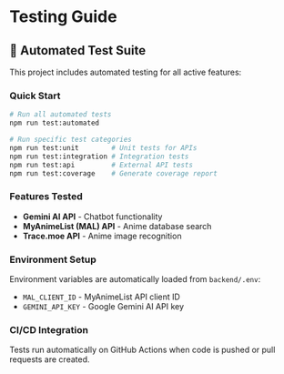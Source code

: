 # Testing Guide

## 🧪 Automated Test Suite

This project includes automated testing for all active features:

### Quick Start
```bash
# Run all automated tests
npm run test:automated

# Run specific test categories
npm run test:unit        # Unit tests for APIs
npm run test:integration # Integration tests
npm run test:api         # External API tests
npm run test:coverage    # Generate coverage report
```

### Features Tested
- **Gemini AI API** - Chatbot functionality
- **MyAnimeList (MAL) API** - Anime database search
- **Trace.moe API** - Anime image recognition

### Environment Setup
Environment variables are automatically loaded from `backend/.env`:
- `MAL_CLIENT_ID` - MyAnimeList API client ID
- `GEMINI_API_KEY` - Google Gemini AI API key

### CI/CD Integration
Tests run automatically on GitHub Actions when code is pushed or pull requests are created.

